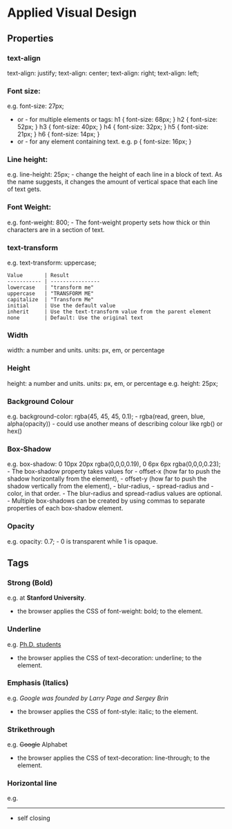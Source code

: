 
# Applied Visual Design

## Properties
### text-align
text-align: justify;
text-align: center;
text-align: right;
text-align: left;

### Font size:
e.g. font-size: 27px;
- or -
for multiple elements or tags:
    h1 { font-size: 68px; }
    h2 { font-size: 52px; }
    h3 { font-size: 40px; }
    h4 { font-size: 32px; }
    h5 { font-size: 21px; }
    h6 { font-size: 14px; }
- or -
for any element containing text.
e.g.
    p { font-size: 16px; }

### Line height:
e.g. line-height: 25px;
    - change the height of each line in a block of text. As the name suggests, it changes the amount of vertical space that each line of text gets.

### Font Weight:
e.g. font-weight: 800;
    - The font-weight property sets how thick or thin characters are in a section of text.

### text-transform
e.g. text-transform: uppercase;

    Value	    | Result
    ----------- | ----------------
    lowercase	| "transform me"
    uppercase	| "TRANSFORM ME"
    capitalize  | "Transform Me"
    initial	    | Use the default value
    inherit	    | Use the text-transform value from the parent element
    none	    | Default: Use the original text

### Width
width:  a number and units. 
    units: px, em, or percentage

### Height
height: a number and units. 
    units: px, em, or percentage e.g. height: 25px;

### Background Colour
e.g. background-color: rgba(45, 45, 45, 0.1);
    - rgba(read, green, blue, alpha(opacity))
    - could use another means of describing colour like rgb() or hex()

### Box-Shadow
e.g. box-shadow: 0 10px 20px rgba(0,0,0,0.19), 0 6px 6px rgba(0,0,0,0.23);
    - The box-shadow property takes values for
        - offset-x (how far to push the shadow horizontally from the element),
        - offset-y (how far to push the shadow vertically from the element),
        - blur-radius,
        - spread-radius and
        - color, in that order.
    - The blur-radius and spread-radius values are optional. 
    - Multiple box-shadows can be created by using commas to separate properties of each box-shadow element.

### Opacity
e.g. opacity: 0.7;
    - 0 is transparent while 1 is opaque.

## Tags

### Strong (Bold)
e.g. at <strong>Stanford University</strong>.
- the browser applies the CSS of font-weight: bold; to the element.

### Underline
e.g. <u>Ph.D. students</u>
-  the browser applies the CSS of text-decoration: underline; to the element.

### Emphasis (Italics)
e.g. <em>Google was founded by Larry Page and Sergey Brin</em>
- the browser applies the CSS of font-style: italic; to the element.

### Strikethrough
e.g. <s>Google</s> Alphabet
- the browser applies the CSS of text-decoration: line-through; to the element.

### Horizontal line
e.g. <hr>
- self closing

